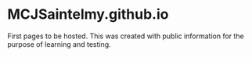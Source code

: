 # MCJSaintelmy.github.io
First pages to be hosted.
This was created with public information for the purpose of learning and testing.
